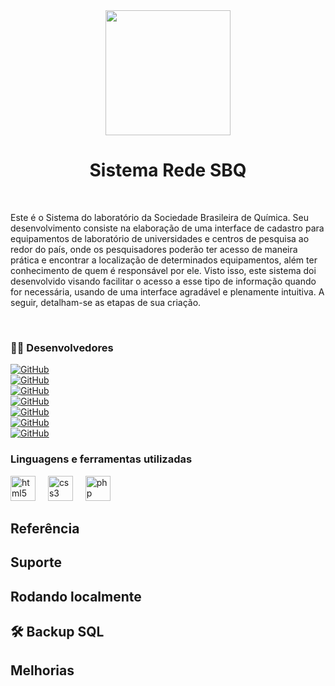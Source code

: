 
<div align="center">
  <img height="200" src="https://github.com/liviacarvalho07/Rede-SBQ/blob/main/logo.png?raw=true" />
</div>

###
<h1 align="center">Sistema Rede SBQ</h1>

</br>

<p> Este é o Sistema do laboratório da Sociedade Brasileira de Química. Seu desenvolvimento consiste na elaboração de uma interface de cadastro para equipamentos de laboratório de universidades e centros de pesquisa ao redor do país, onde os pesquisadores poderão ter acesso de maneira prática e encontrar a localização de determinados equipamentos, além ter conhecimento de quem é responsável por ele. Visto isso, este sistema doi desenvolvido visando facilitar o acesso a esse tipo de informação quando for necessária, usando de uma interface agradável e plenamente intuitiva. A seguir, detalham-se as etapas de sua criação. </p>

</br>
<h3 align="left">👩‍💻  Desenvolvedores </h3>

[![GitHub](https://img.shields.io/badge/GitHub-Livia-181717?style=for-the-badge&logo=github&logoColor=white)](https://github.com/liviacarvalho07) <br>
[![GitHub](https://img.shields.io/badge/GitHub-Alanna-181717?style=for-the-badge&logo=github&logoColor=white)](https://github.com/) <br>
[![GitHub](https://img.shields.io/badge/GitHub-Luiza-181717?style=for-the-badge&logo=github&logoColor=white)](https://github.com/) <br>
[![GitHub](https://img.shields.io/badge/GitHub-Matheus-181717?style=for-the-badge&logo=github&logoColor=white)](https://github.com/) <br>
[![GitHub](https://img.shields.io/badge/GitHub-Henry-181717?style=for-the-badge&logo=github&logoColor=white)](https://github.com/) <br>
[![GitHub](https://img.shields.io/badge/GitHub-Emerson-181717?style=for-the-badge&logo=github&logoColor=white)](https://github.com/) <br>
[![GitHub](https://img.shields.io/badge/GitHub-Kalel-181717?style=for-the-badge&logo=github&logoColor=white)](https://github.com/) <br>

<h3 align="left"> Linguagens e ferramentas utilizadas </h3>
<div align="left">
  <img src="https://cdn.jsdelivr.net/gh/devicons/devicon/icons/html5/html5-original.svg" height="40" alt="html5 logo"  />
  <img width="12" />
  <img src="https://cdn.jsdelivr.net/gh/devicons/devicon/icons/css3/css3-original.svg" height="40" alt="css3 logo"  />
  <img width="12" />
  <img src="https://cdn.jsdelivr.net/gh/devicons/devicon/icons/php/php-original.svg" height="40" alt="php logo"  />

###
</div>


## Referência
 
## Suporte

## Rodando localmente

## 🛠 Backup SQL

## Melhorias

 




